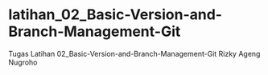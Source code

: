 # latihan_02_Basic-Version-and-Branch-Management-Git
Tugas Latihan 02_Basic-Version-and-Branch-Management-Git Rizky Ageng Nugroho
